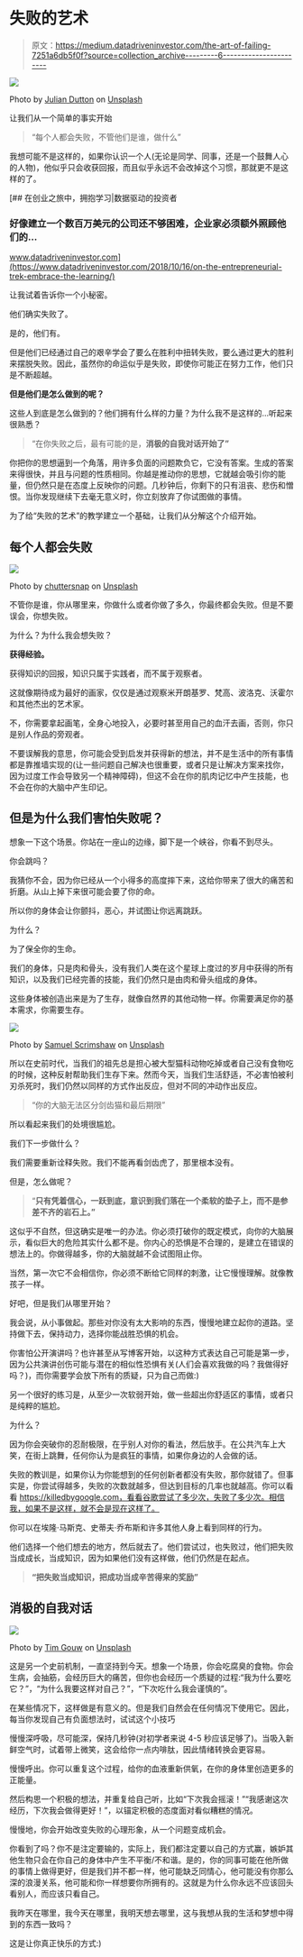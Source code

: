 # 失败的艺术

> 原文：<https://medium.datadriveninvestor.com/the-art-of-failing-7251a6db5f0f?source=collection_archive---------6----------------------->

![](img/9db9ff42a6bc4eaca7396453b7b9db14.png)

Photo by [Julian Dutton](https://unsplash.com/@julian_dutton?utm_source=unsplash&utm_medium=referral&utm_content=creditCopyText) on [Unsplash](https://unsplash.com/s/photos/fail?utm_source=unsplash&utm_medium=referral&utm_content=creditCopyText)

让我们从一个简单的事实开始

> “每个人都会失败，不管他们是谁，做什么”

我想可能不是这样的，如果你认识一个人(无论是同学、同事，还是一个鼓舞人心的人物)，他似乎只会收获回报，而且似乎永远不会改掉这个习惯，那就更不是这样的了。

[](https://www.datadriveninvestor.com/2018/10/16/on-the-entrepreneurial-trek-embrace-the-learning/) [## 在创业之旅中，拥抱学习|数据驱动的投资者

### 好像建立一个数百万美元的公司还不够困难，企业家必须额外照顾他们的…

www.datadriveninvestor.com](https://www.datadriveninvestor.com/2018/10/16/on-the-entrepreneurial-trek-embrace-the-learning/) 

让我试着告诉你一个小秘密。

他们确实失败了。

是的，他们有。

但是他们已经通过自己的艰辛学会了要么在胜利中扭转失败，要么通过更大的胜利来摆脱失败。因此，虽然你的命运似乎是失败，即使你可能正在努力工作，他们只是不断超越。

**但是他们是怎么做到的呢？**

这些人到底是怎么做到的？他们拥有什么样的力量？为什么我不是这样的…听起来很熟悉？

> “在你失败之后，最有可能的是，**消极的自我对话开始了”**

你把你的思想逼到一个角落，用许多负面的问题欺负它，它没有答案。生成的答案来得很快，并且与问题的性质相同。你越是推动你的思想，它就越会吸引你的能量，但仍然只是在态度上反映你的问题。几秒钟后，你剩下的只有沮丧、悲伤和憎恨。当你发现继续下去毫无意义时，你立刻放弃了你试图做的事情。

为了给“失败的艺术”的教学建立一个基础，让我们从分解这个介绍开始。

## 每个人都会失败

![](img/25a291a681c7c7f9e8ef6ead252075e5.png)

Photo by [chuttersnap](https://unsplash.com/@chuttersnap?utm_source=unsplash&utm_medium=referral&utm_content=creditCopyText) on [Unsplash](https://unsplash.com/s/photos/fail?utm_source=unsplash&utm_medium=referral&utm_content=creditCopyText)

不管你是谁，你从哪里来，你做什么或者你做了多久，你最终都会失败。但是不要误会，你想失败。

为什么？为什么我会想失败？

**获得经验。**

获得知识的回报，知识只属于实践者，而不属于观察者。

这就像期待成为最好的画家，仅仅是通过观察米开朗基罗、梵高、波洛克、沃霍尔和其他杰出的艺术家。

不，你需要拿起画笔，全身心地投入，必要时甚至用自己的血汗去画，否则，你只是别人作品的旁观者。

不要误解我的意思，你可能会受到启发并获得新的想法，并不是生活中的所有事情都是靠推墙实现的(让一些问题自己解决也很重要，或者只是让解决方案来找你，因为过度工作会导致另一个精神障碍)，但这不会在你的肌肉记忆中产生技能，也不会在你的大脑中产生印记。

## 但是为什么我们害怕失败呢？

想象一下这个场景。你站在一座山的边缘，脚下是一个峡谷，你看不到尽头。

你会跳吗？

我猜你不会，因为你已经从一个小得多的高度摔下来，这给你带来了很大的痛苦和折磨。从山上掉下来很可能会要了你的命。

所以你的身体会让你颤抖，恶心，并试图让你远离跳跃。

为什么？

为了保全你的生命。

我们的身体，只是肉和骨头，没有我们人类在这个星球上度过的岁月中获得的所有知识，以及我们已经完善的技能，我们仍然只是由肉和骨头组成的身体。

这些身体被创造出来是为了生存，就像自然界的其他动物一样。你需要满足你的基本需求，你需要生存。

![](img/fd71e845e06a372cd5adc8efe6fe808e.png)

Photo by [Samuel Scrimshaw](https://unsplash.com/@samscrim?utm_source=unsplash&utm_medium=referral&utm_content=creditCopyText) on [Unsplash](https://unsplash.com/s/photos/sabre-tooth?utm_source=unsplash&utm_medium=referral&utm_content=creditCopyText)

所以在史前时代，当我们的祖先总是担心被大型猫科动物吃掉或者自己没有食物吃的时候，这种反射帮助我们生存下来。然而今天，当我们生活舒适，不必害怕被利刃杀死时，我们仍然以同样的方式作出反应，但对不同的冲动作出反应。

> “你的大脑无法区分剑齿猫和最后期限”

所以看起来我们的处境很尴尬。

我们下一步做什么？

我们需要重新诠释失败。我们不能再看剑齿虎了，那里根本没有。

但是，怎么做呢？

> “**只有凭着信心，一跃到底，意识到我们落在一个柔软的垫子上，而不是参差不齐的岩石上。”**

这似乎不自然，但这确实是唯一的办法。你必须打破你的既定模式，向你的大脑展示，看似巨大的危险其实什么都不是。你内心的恐惧是不合理的，是建立在错误的想法上的。你做得越多，你的大脑就越不会试图阻止你。

当然，第一次它不会相信你，你必须不断给它同样的刺激，让它慢慢理解。就像教孩子一样。

好吧，但是我们从哪里开始？

我会说，从小事做起。那些对你没有太大影响的东西，慢慢地建立起你的道路。坚持做下去，保持动力，选择你能战胜恐惧的机会。

你害怕公开演讲吗？也许甚至从写博客开始，以这种方式表达自己可能是第一步，因为公共演讲创伤可能与潜在的相似性恐惧有关(人们会喜欢我做的吗？我做得好吗？)，而你需要学会放下所有的质疑，只为自己而做:)

另一个很好的练习是，从至少一次软弱开始，做一些超出你舒适区的事情，或者只是纯粹的尴尬。

为什么？

因为你会突破你的忍耐极限，在乎别人对你的看法，然后放手。在公共汽车上大笑，在街上跳舞，任何你认为是疯狂的事情，如果你身边的人会做的话。

失败的教训是，如果你认为你能想到的任何创新者都没有失败，那你就错了。但事实是，你尝试得越多，失败的次数就越多，但达到目标的几率也就越高。你可以看看 https://killedbygoogle.com，看看谷歌尝试了多少次，失败了多少次。相信我，如果不是这样，就不会是现在这样了。

你可以在埃隆·马斯克、史蒂夫·乔布斯和许多其他人身上看到同样的行为。

他们选择一个他们想去的地方，然后就去了。他们尝试过，也失败过，他们把失败当成成长，当成知识，因为如果他们没有这样做，他们仍然是在起点。

> **“把失败当成知识，把成功当成辛苦得来的奖励”**

## **消极的自我对话**

![](img/95cbb406a6950ef338e41d44bf17e1d7.png)

Photo by [Tim Gouw](https://unsplash.com/@punttim?utm_source=unsplash&utm_medium=referral&utm_content=creditCopyText) on [Unsplash](https://unsplash.com/s/photos/thinking?utm_source=unsplash&utm_medium=referral&utm_content=creditCopyText)

这是另一个史前机制，一直坚持到今天。想象一个场景，你会吃腐臭的食物。你会生病，会抽筋，会经历巨大的痛苦，但你也会经历一个质疑的过程:“我为什么要吃它？”，“为什么我要这样对自己？”，“下次吃什么我会谨慎的”。

在某些情况下，这样做是有意义的。但是我们自然会在任何情况下使用它。因此，每当你发现自己有负面想法时，试试这个小技巧

慢慢深呼吸，尽可能深，保持几秒钟(对初学者来说 4-5 秒应该足够了)。当吸入新鲜空气时，试着带上微笑，这会给你一点内啡肽，因此情绪转换会更容易。

慢慢呼出。你可以重复这个过程，给你的血液重新供氧，在你的身体里创造更多的正能量。

然后构思一个积极的想法，并重复给自己听，比如“下次我会摇滚！”“我感谢这次经历，下次我会做得更好！”，以锚定积极的态度面对看似糟糕的情况。

慢慢地，你会开始改变失败的心理形象，从一个问题变成机会。

你看到了吗？你不是注定要输的，实际上，我们都注定要以自己的方式赢，嫉妒其他生物只会在你自己的身体中产生不平衡/不和谐。是的，你的同事可能在他所做的事情上做得更好，但是我们并不都一样，他可能缺乏同情心，他可能没有你那么深的浪漫关系，他可能和你一样想要你所拥有的。这就是为什么你永远不应该回头看别人，而应该只看自己。

我昨天在哪里，我今天在哪里，我明天想去哪里，这与我想从我的生活和梦想中得到的东西一致吗？

这是让你真正快乐的方式:)